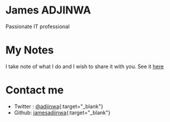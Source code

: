 # James ADJINWA

Passionate IT professional

# My Notes

I take note of what I do and I wish to share it with you. See it [here](notes/index)

# Contact me

- Twitter : [@adjinwa](https://twitter.com/adjinwa){:target="_blank"}
- Github: [jamesadjinwa](https://github.com/jamesadjinwa){:target="_blank"}
